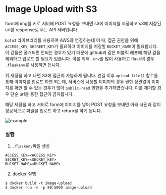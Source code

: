 # Image Upload with S3

form에 img를 키로 서버에 POST 요청을 보내면 s3에 이미지를 저장하고 s3에 저장된 uri를 response로 주는 API 서버입니다.

`boto3` 라이브러리를 사용하여 AWS와 연결하는데 이 때, 접근 권한을 위해 `ACCESS_KEY`, `SECREET_KEY`가 필요하고 이미지를 저장할 `BUCKET_NAME`이 필요합니다. 이 값들은 공개되면 안되는 경우가 있기 때문에 github과 같은 퍼블릭 레포에 해당 값을 제외하고 업로드 할 필요가 있습니다. 이를 위해 `.env`를 많이 사용하고 flask의 경우 `.flaskenv`를 사용하면 됩니다.

위 세팅을 하고 나면 S3에 접근이 가능하게 됩니다. 연결 이후 `upload_file()` 함수를 통해 이미지를 업로드 하면 되는데, 서비스에 사용할 이미지의 경우 권한 상관없이 이미지를 확인 할 수 있는 경우가 많아 `public-read` 권한을 추가하였습니다. 이를 제거할 경우 단순 url을 통한 접근이 금지됩니다.

해당 세팅을 하고 서버로 form에 이미지를 넣어 POST 요청을 보내면 아래 사진과 같이 성공적으로 파일을 업로드 하고 return을 하게 됩니다. 

![example](https://user-images.githubusercontent.com/45455072/135729994-d58e6001-02f6-4e4e-b1d8-e351b26eb90b.png)

### 실행

1. `.flaskenv`파일 생성
  ```
  ACCESS_KEY=<ACCESS_KEY>
  SECRET_KEY=<SECRET_KEY>
  BUCKET_NAME=<BUCKET_NAME>
  ```

2. docker 실행
  ```
  $ docker build -t image-upload
  $ docker run -d -p 80:5000 image-upload
  ```
